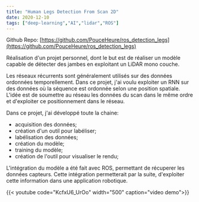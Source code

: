 ```yaml
---
title: "Human Legs Detection From Scan 2D"
date: 2020-12-10
tags: ["deep-learning","AI","lidar","ROS"]
---
```


Github Repo: [https://github.com/PouceHeure/ros_detection_legs](https://github.com/PouceHeure/ros_detection_legs)

Réalisation d'un projet personnel, dont le but est de réaliser un modèle capable de détecter des jambes en exploitant un LiDAR mono couche.

Les réseaux récurrents sont généralement utilisés sur des données ordonnées temporellement. Dans ce projet, j'ai voulu exploiter un RNN sur des données où la séquence est ordonnée selon une position spatiale.
L'idée est de soumettre au réseau les données du scan dans le même ordre et d'exploiter ce positionnement dans le réseau.

Dans ce projet, j'ai développé toute la chaine:

- acquisition des données;
- création d'un outil pour labéliser;
- labélisation des données;
- création du modèle;
- training du modèle;
- création de l'outil pour visualiser le rendu;

L'intégration du modèle a été fait avec ROS, permettant de récuperer les données capteurs. Cette intégration permetterait par la suite, d'exploiter cette information dans une application robotique.

{{< youtube code="KcfxU6_UrOo" width="500" caption="video demo">}}

